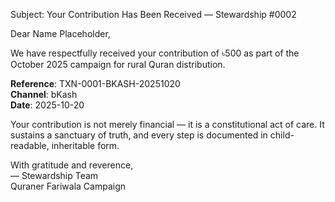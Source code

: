 Subject: Your Contribution Has Been Received — Stewardship #0002

Dear Name Placeholder,

We have respectfully received your contribution of ৳500 as part of the October 2025 campaign for rural Quran distribution.

**Reference**: TXN-0001-BKASH-20251020  
**Channel**: bKash  
**Date**: 2025-10-20

Your contribution is not merely financial — it is a constitutional act of care. It sustains a sanctuary of truth, and every step is documented in child-readable, inheritable form.

With gratitude and reverence,  
— Stewardship Team  
Quraner Fariwala Campaign
